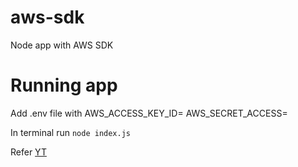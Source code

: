 # aws-sdk
Node app with AWS SDK

# Running app
Add .env file with 
AWS_ACCESS_KEY_ID=<key>
AWS_SECRET_ACCESS=<secret>

In terminal run
`node index.js`

Refer [YT](https://youtu.be/qpuqp04DVf4?feature=shared)